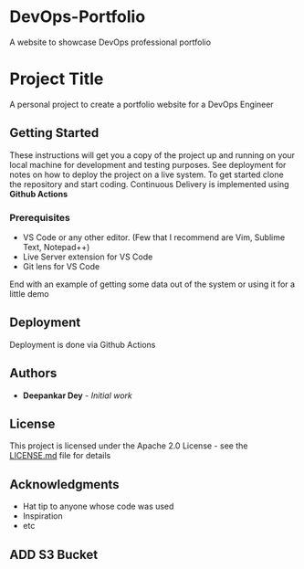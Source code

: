 # DevOps-Portfolio 


A website to showcase DevOps professional portfolio
# Project Title

A personal project to create a portfolio website for a DevOps Engineer

## Getting Started

These instructions will get you a copy of the project up and running on your local machine for development and testing purposes.
See deployment for notes on how to deploy the project on a live system.
To get started clone the repository and start coding. Continuous Delivery is implemented using __Github Actions__

### Prerequisites

- VS Code or any other editor. (Few that I recommend are Vim, Sublime Text, Notepad++)
- Live Server extension for VS Code
- Git lens for VS Code


End with an example of getting some data out of the system or using it for a little demo


## Deployment

Deployment is done via Github Actions

## Authors

* **Deepankar Dey** - *Initial work* 

## License

This project is licensed under the Apache 2.0 License - see the [LICENSE.md](LICENSE.md) file for details

## Acknowledgments

* Hat tip to anyone whose code was used
* Inspiration
* etc

## ADD S3 Bucket